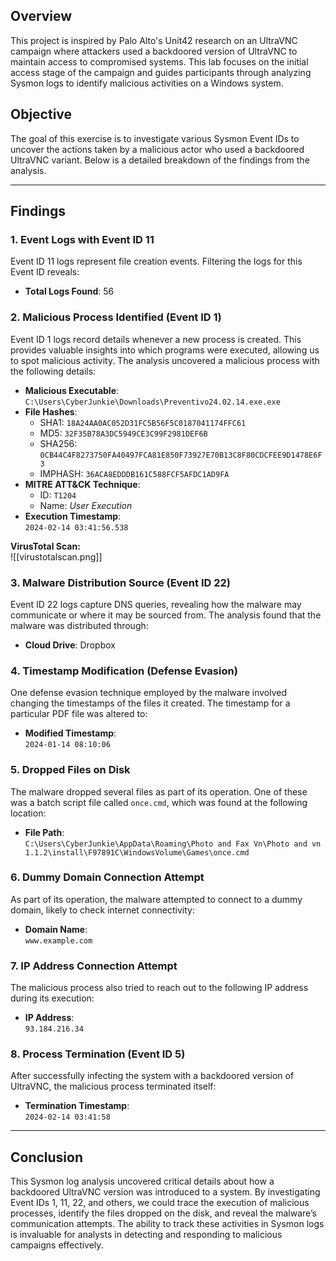 ## Overview

This project is inspired by Palo Alto's Unit42 research on an UltraVNC campaign where attackers used a backdoored version of UltraVNC to maintain access to compromised systems. This lab focuses on the initial access stage of the campaign and guides participants through analyzing Sysmon logs to identify malicious activities on a Windows system.

## Objective

The goal of this exercise is to investigate various Sysmon Event IDs to uncover the actions taken by a malicious actor who used a backdoored UltraVNC variant. Below is a detailed breakdown of the findings from the analysis.

---

## Findings

### 1. **Event Logs with Event ID 11**

Event ID 11 logs represent file creation events. Filtering the logs for this Event ID reveals:

- **Total Logs Found**: 56

### 2. **Malicious Process Identified (Event ID 1)**

Event ID 1 logs record details whenever a new process is created. This provides valuable insights into which programs were executed, allowing us to spot malicious activity. The analysis uncovered a malicious process with the following details:

- **Malicious Executable**:  
    `C:\Users\CyberJunkie\Downloads\Preventivo24.02.14.exe.exe`
- **File Hashes**:
    - SHA1: `18A24AA0AC052D31FC5B56F5C0187041174FFC61`
    - MD5: `32F35B78A3DC5949CE3C99F2981DEF6B`
    - SHA256: `0CB44C4F8273750FA40497FCA81E850F73927E70B13C8F80CDCFEE9D1478E6F3`
    - IMPHASH: `36ACA8EDDDB161C588FCF5AFDC1AD9FA`
- **MITRE ATT&CK Technique**:
    - ID: `T1204`
    - Name: _User Execution_
- **Execution Timestamp**:  
    `2024-02-14 03:41:56.538`

**VirusTotal Scan:**  
![[virustotalscan.png]]

### 3. **Malware Distribution Source (Event ID 22)**

Event ID 22 logs capture DNS queries, revealing how the malware may communicate or where it may be sourced from. The analysis found that the malware was distributed through:

- **Cloud Drive**: Dropbox

### 4. **Timestamp Modification (Defense Evasion)**

One defense evasion technique employed by the malware involved changing the timestamps of the files it created. The timestamp for a particular PDF file was altered to:

- **Modified Timestamp**:  
    `2024-01-14 08:10:06`

### 5. **Dropped Files on Disk**

The malware dropped several files as part of its operation. One of these was a batch script file called `once.cmd`, which was found at the following location:

- **File Path**:  
    `C:\Users\CyberJunkie\AppData\Roaming\Photo and Fax Vn\Photo and vn 1.1.2\install\F97891C\WindowsVolume\Games\once.cmd`

### 6. **Dummy Domain Connection Attempt**

As part of its operation, the malware attempted to connect to a dummy domain, likely to check internet connectivity:

- **Domain Name**:  
    `www.example.com`

### 7. **IP Address Connection Attempt**

The malicious process also tried to reach out to the following IP address during its execution:

- **IP Address**:  
    `93.184.216.34`

### 8. **Process Termination (Event ID 5)**

After successfully infecting the system with a backdoored version of UltraVNC, the malicious process terminated itself:

- **Termination Timestamp**:  
    `2024-02-14 03:41:58`

---

## Conclusion

This Sysmon log analysis uncovered critical details about how a backdoored UltraVNC version was introduced to a system. By investigating Event IDs 1, 11, 22, and others, we could trace the execution of malicious processes, identify the files dropped on the disk, and reveal the malware’s communication attempts. The ability to track these activities in Sysmon logs is invaluable for analysts in detecting and responding to malicious campaigns effectively.
